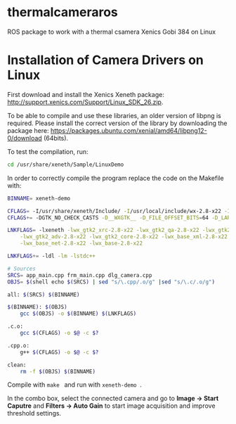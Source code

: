 # thermalcameraros
ROS package to work with a thermal csamera Xenics Gobi 384 on Linux


# Installation of Camera Drivers on Linux

First download and install the Xenics Xeneth package: http://support.xenics.com/Support/Linux_SDK_26.zip.

To be able to compile and use these libraries, an older version of libpng is required. Please install the correct version of the library by downloading the package here: https://packages.ubuntu.com/xenial/amd64/libpng12-0/download (64bits).

To test the compilation, run:

```bash
cd /usr/share/xeneth/Sample/LinuxDemo
```

In order to correctly compile the program replace the code on the Makefile with:

```bash
BINNAME= xeneth-demo

CFLAGS= -I/usr/share/xeneth/Include/ -I/usr/local/include/wx-2.8-x22 -I/usr/local/lib/wx/include/gtk2-ansi-release-2.8/
CFLAGS+= -DGTK_NO_CHECK_CASTS -D__WXGTK__ -D_FILE_OFFSET_BITS=64 -D_LARGE_FILES -DNO_GCC_PRAGMA -D__GXX_ABI_VERSION=1002

LNKFLAGS= -lxeneth -lwx_gtk2_xrc-2.8-x22 -lwx_gtk2_qa-2.8-x22 -lwx_gtk2_html-2.8-x22 \
	-lwx_gtk2_adv-2.8-x22 -lwx_gtk2_core-2.8-x22 -lwx_base_xml-2.8-x22 \
	-lwx_base_net-2.8-x22 -lwx_base-2.8-x22

LNKFLAGS+= -ldl -lm -lstdc++

# Sources
SRCS= app_main.cpp frm_main.cpp dlg_camera.cpp
OBJS= $(shell echo $(SRCS) | sed "s/\.cpp/.o/g" |sed "s/\.c/.o/g")

all: $(SRCS) $(BINNAME)

$(BINNAME): $(OBJS)
	gcc $(OBJS) -o $(BINNAME) $(LNKFLAGS)

.c.o:
	gcc $(CFLAGS) -o $@ -c $?

.cpp.o:
	g++ $(CFLAGS) -o $@ -c $?

clean:
	rm -f $(OBJS) $(BINNAME)
  ```
  
Compile with ```make ``` and run with ```xeneth-demo ```.

In the combo box, select the connected camera and go to **Image -> Start Caputre** and **Filters -> Auto Gain** to start image acquisition and improve threshold settings.
